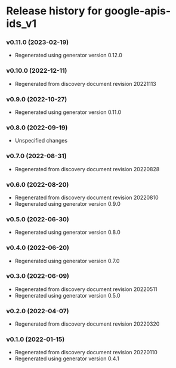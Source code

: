 # Release history for google-apis-ids_v1

### v0.11.0 (2023-02-19)

* Regenerated using generator version 0.12.0

### v0.10.0 (2022-12-11)

* Regenerated from discovery document revision 20221113

### v0.9.0 (2022-10-27)

* Regenerated using generator version 0.11.0

### v0.8.0 (2022-09-19)

* Unspecified changes

### v0.7.0 (2022-08-31)

* Regenerated from discovery document revision 20220828

### v0.6.0 (2022-08-20)

* Regenerated from discovery document revision 20220810
* Regenerated using generator version 0.9.0

### v0.5.0 (2022-06-30)

* Regenerated using generator version 0.8.0

### v0.4.0 (2022-06-20)

* Regenerated using generator version 0.7.0

### v0.3.0 (2022-06-09)

* Regenerated from discovery document revision 20220511
* Regenerated using generator version 0.5.0

### v0.2.0 (2022-04-07)

* Regenerated from discovery document revision 20220320

### v0.1.0 (2022-01-15)

* Regenerated from discovery document revision 20220110
* Regenerated using generator version 0.4.1

